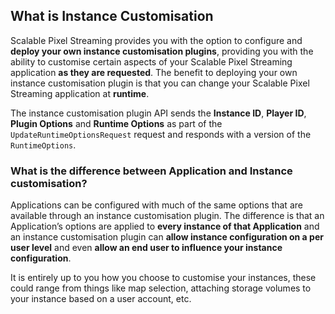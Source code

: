 ## What is Instance Customisation
Scalable Pixel Streaming provides you with the option to configure and **deploy your own instance customisation plugins**, providing you with the ability to customise certain aspects of your Scalable Pixel Streaming application **as they are requested**. The benefit to deploying your own instance customisation plugin is that you can change your Scalable Pixel Streaming application at **runtime**.

The instance customisation plugin API sends the ****Instance ID****, ****Player ID****, ****Plugin Options**** and ****Runtime Options**** as part of the `UpdateRuntimeOptionsRequest` request and responds with a version of the `RuntimeOptions`.

### What is the difference between Application and Instance customisation?
Applications can be configured with much of the same options that are available through an instance customisation plugin. The difference is that an Application’s options are applied to **every instance of that Application** and an instance customisation plugin can **allow instance configuration on a per user level** and even **allow an end user to influence your instance configuration**. 

It is entirely up to you how you choose to customise your instances, these could range from things like map selection, attaching storage volumes to your instance based on a user account, etc.
